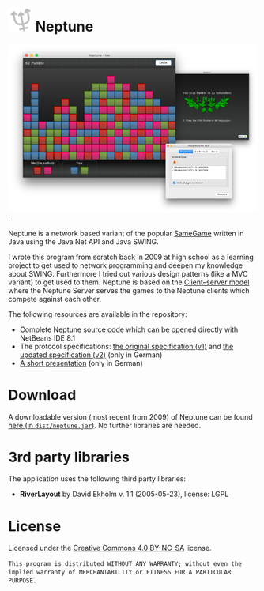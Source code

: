 # ![neptune program icon](/nc-logo.png?raw=true "neptune program icon") Neptune

[![Screenshot of the program](/screenshot.png?raw=true "Screenshot of neptune")](/screenshot.png?raw=true).

Neptune is a network based variant of the popular [SameGame](https://en.wikipedia.org/wiki/SameGame) written in Java using the Java Net API and Java SWING.

I wrote this program from scratch back in 2009 at high school as a learning project to get used to network programming and deepen my knowledge about SWING. Furthermore I tried out various design patterns (like a MVC variant) to get used to them. Neptune is based on the [Client–server model](https://en.wikipedia.org/wiki/Client%E2%80%93server_model) where the Neptune Server serves the games to the Neptune clients which compete against each other. 

The following resources are available in the repository:

 - Complete Neptune source code which can be opened directly with NetBeans IDE 8.1
 - The protocol specifications: [the original specification (v1)](/protocol_v1-[06-11-09].pdf?raw=true) and [the updated specification (v2)](/protocol_v2-[06-12-09].pdf?raw=true) (only in German)
 - [A short presentation](/neptune-1.5G.pdf?raw=true) (only in German)

# Download

A downloadable version (most recent from 2009) of Neptune can be found [here (in `dist/neptune.jar`)](/dist/neptune.jar?raw=true). No further libraries are needed.

# 3rd party libraries

The application uses the following third party libraries:

  - **RiverLayout** by David Ekholm v. 1.1 (2005-05-23), license: LGPL

# License

Licensed under the [Creative Commons 4.0 BY-NC-SA](https://creativecommons.org/licenses/by-nc-sa/4.0/) license.

`This program is distributed WITHOUT ANY WARRANTY; without even the implied warranty of MERCHANTABILITY or FITNESS FOR A PARTICULAR PURPOSE.`